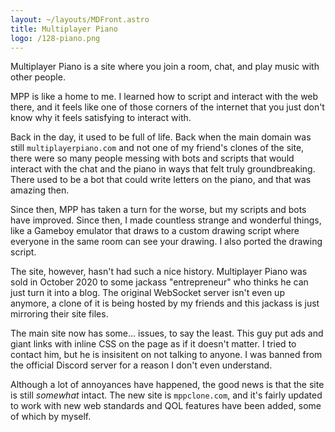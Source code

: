 ```yaml
---
layout: ~/layouts/MDFront.astro
title: Multiplayer Piano
logo: /128-piano.png
---
```


Multiplayer Piano is a site where you join a room, chat, and play music with other people.

MPP is like a home to me. I learned how to script and interact with the web there, and it feels like one of those corners of the internet that you just don't know why it feels satisfying to interact with.

Back in the day, it used to be full of life. Back when the main domain was still `multiplayerpiano.com` and not one of my friend's clones of the site, there were so many people messing with bots and scripts that would interact with the chat and the piano in ways that felt truly groundbreaking. There used to be a bot that could write letters on the piano, and that was amazing then.

Since then, MPP has taken a turn for the worse, but my scripts and bots have improved. Since then, I made countless strange and wonderful things, like a Gameboy emulator that draws to a custom drawing script where everyone in the same room can see your drawing. I also ported the drawing script.

The site, however, hasn't had such a nice history. Multiplayer Piano was sold in October 2020 to some jackass "entrepreneur" who thinks he can just turn it into a blog. The original WebSocket server isn't even up anymore, a clone of it is being hosted by my friends and this jackass is just mirroring their site files.

The main site now has some... issues, to say the least. This guy put ads and giant links with inline CSS on the page as if it doesn't matter. I tried to contact him, but he is insisitent on not talking to anyone. I was banned from the official Discord server for a reason I don't even understand.

Although a lot of annoyances have happened, the good news is that the site is still *somewhat* intact. The new site is `mppclone.com`, and it's fairly updated to work with new web standards and QOL features have been added, some of which by myself.
